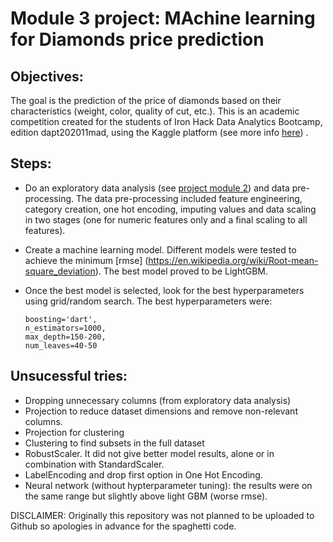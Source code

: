 # Module 3 project: MAchine learning for Diamonds price prediction

## **Objectives:**
The goal is the prediction of the price of diamonds based on their characteristics (weight, color, quality of cut, etc.). This is an academic competition created for the students of Iron Hack Data Analytics Bootcamp, edition dapt202011mad, using the Kaggle platform (see more info [here](https://www.kaggle.com/c/dapt202011mad/overview)) .


## **Steps:**

- Do an exploratory data analysis (see [project module 2](https://github.com/Alvaru89/ih_datamadpt1120_project_m2)) and data pre-processing. The data pre-processing included feature engineering, category creation, one hot encoding, imputing values and data scaling in two stages (one for numeric features only and a final scaling to all features).  

- Create a machine learning model. Different models were tested to achieve the minimum [rmse] (https://en.wikipedia.org/wiki/Root-mean-square_deviation). The best model proved to be LightGBM.

- Once the best model is selected, look for the best hyperparameters using grid/random search. The best hyperparameters were:

      boosting='dart',
      n_estimators=1000,
      max_depth=150-200,
      num_leaves=40-50
      
## **Unsucessful tries:**
- Dropping unnecessary columns (from exploratory data analysis)
- Projection to reduce dataset dimensions and remove non-relevant columns.
- Projection for clustering
- Clustering to find subsets in the full dataset
- RobustScaler. It did not give better model results, alone or in combination with StandardScaler.
- LabelEncoding and drop first option in One Hot Encoding.
- Neural network (without hypterparameter tuning): the results were on the same range but slightly above light GBM (worse rmse).


DISCLAIMER: Originally this repository was not planned to be uploaded to Github so apologies in advance for the spaghetti code.